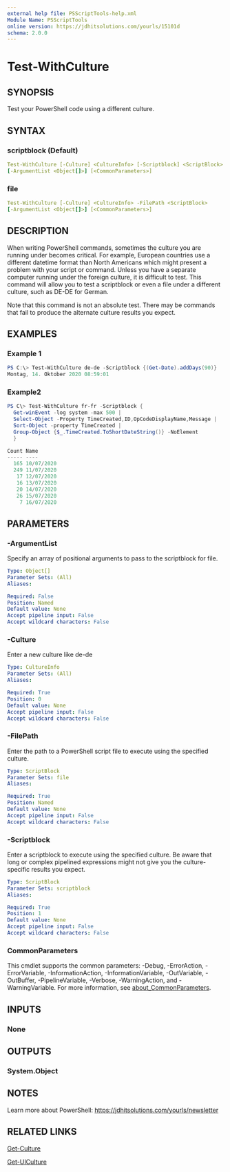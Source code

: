 ```yaml
---
external help file: PSScriptTools-help.xml
Module Name: PSScriptTools
online version: https://jdhitsolutions.com/yourls/15101d
schema: 2.0.0
---
```


# Test-WithCulture

## SYNOPSIS

Test your PowerShell code using a different culture.

## SYNTAX

### scriptblock (Default)

```yaml
Test-WithCulture [-Culture] <CultureInfo> [-Scriptblock] <ScriptBlock>
[-ArgumentList <Object[]>] [<CommonParameters>]
```

### file

```yaml
Test-WithCulture [-Culture] <CultureInfo> -FilePath <ScriptBlock>
[-ArgumentList <Object[]>] [<CommonParameters>]
```

## DESCRIPTION

When writing PowerShell commands, sometimes the culture you are running under becomes critical. For example, European countries use a different datetime format than North Americans which might present a problem with your script or command. Unless you have a separate computer running under the foreign culture, it is difficult to test. This command will allow you to test a scriptblock or even a file under a different culture, such as DE-DE for German.

Note that this command is not an absolute test. There may be commands that fail to produce the alternate culture results you expect.

## EXAMPLES

### Example 1

```powershell
PS C:\> Test-WithCulture de-de -Scriptblock {(Get-Date).addDays(90)}
Montag, 14. Oktober 2020 08:59:01
```

### Example2

```powershell
PS C\> Test-WithCulture fr-fr -Scriptblock {
  Get-winEvent -log system -max 500 |
  Select-Object -Property TimeCreated,ID,OpCodeDisplayName,Message |
  Sort-Object -property TimeCreated |
  Group-Object {$_.TimeCreated.ToShortDateString()} -NoElement
  }

Count Name
----- ----
  165 10/07/2020
  249 11/07/2020
   17 12/07/2020
   16 13/07/2020
   20 14/07/2020
   26 15/07/2020
    7 16/07/2020
```

## PARAMETERS

### -ArgumentList

Specify an array of positional arguments to pass to the scriptblock for file.

```yaml
Type: Object[]
Parameter Sets: (All)
Aliases:

Required: False
Position: Named
Default value: None
Accept pipeline input: False
Accept wildcard characters: False
```

### -Culture

Enter a new culture like de-de

```yaml
Type: CultureInfo
Parameter Sets: (All)
Aliases:

Required: True
Position: 0
Default value: None
Accept pipeline input: False
Accept wildcard characters: False
```

### -FilePath

Enter the path to a PowerShell script file to execute using the specified culture.

```yaml
Type: ScriptBlock
Parameter Sets: file
Aliases:

Required: True
Position: Named
Default value: None
Accept pipeline input: False
Accept wildcard characters: False
```

### -Scriptblock

Enter a scriptblock to execute using the specified culture. Be aware that long or complex pipelined expressions might not give you the culture-specific results you expect.

```yaml
Type: ScriptBlock
Parameter Sets: scriptblock
Aliases:

Required: True
Position: 1
Default value: None
Accept pipeline input: False
Accept wildcard characters: False
```

### CommonParameters

This cmdlet supports the common parameters: -Debug, -ErrorAction, -ErrorVariable, -InformationAction, -InformationVariable, -OutVariable, -OutBuffer, -PipelineVariable, -Verbose, -WarningAction, and -WarningVariable. For more information, see [about_CommonParameters](http://go.microsoft.com/fwlink/?LinkID=113216).

## INPUTS

### None

## OUTPUTS

### System.Object

## NOTES

Learn more about PowerShell: https://jdhitsolutions.com/yourls/newsletter

## RELATED LINKS

[Get-Culture]()

[Get-UICulture]()
